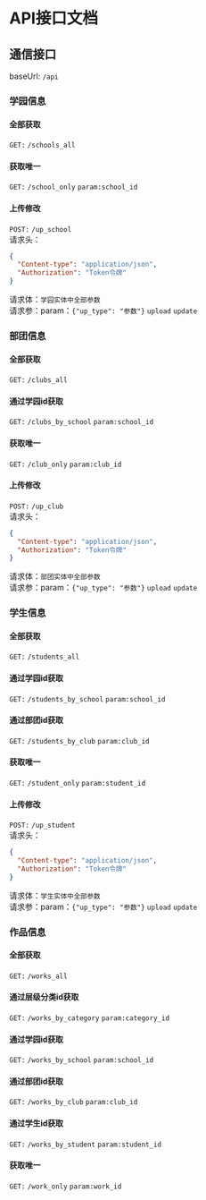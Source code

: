# API接口文档
## 通信接口
baseUrl: `/api`
### 学园信息
#### 全部获取
`GET:` `/schools_all`
#### 获取唯一
`GET:` `/school_only` `param:school_id`
#### 上传修改
`POST:` `/up_school`<br>
请求头：
```json
{
  "Content-type": "application/json",
  "Authorization": "Token令牌"
}
```
请求体：`学园实体中全部参数`<br>
请求参：param：`{"up_type": "参数"}` `upload` `update`
### 部团信息
#### 全部获取
`GET:` `/clubs_all`
#### 通过学园id获取
`GET:` `/clubs_by_school` `param:school_id`
#### 获取唯一
`GET:` `/club_only` `param:club_id`
#### 上传修改
`POST:` `/up_club`<br>
请求头：
```json
{
  "Content-type": "application/json",
  "Authorization": "Token令牌"
}
```
请求体：`部团实体中全部参数`<br>
请求参：param：`{"up_type": "参数"}` `upload` `update`
### 学生信息
#### 全部获取
`GET:` `/students_all`
#### 通过学园id获取
`GET:` `/students_by_school` `param:school_id`
#### 通过部团id获取
`GET:` `/students_by_club` `param:club_id`
#### 获取唯一
`GET:` `/student_only` `param:student_id`
#### 上传修改
`POST:` `/up_student`<br>
请求头：
```json
{
  "Content-type": "application/json",
  "Authorization": "Token令牌"
}
```
请求体：`学生实体中全部参数`<br>
请求参：param：`{"up_type": "参数"}` `upload` `update`
### 作品信息
#### 全部获取
`GET:` `/works_all`
#### 通过层级分类id获取
`GET:` `/works_by_category` `param:category_id`
#### 通过学园id获取
`GET:` `/works_by_school` `param:school_id`
#### 通过部团id获取
`GET:` `/works_by_club` `param:club_id`
#### 通过学生id获取
`GET:` `/works_by_student` `param:student_id`
#### 获取唯一
`GET:` `/work_only` `param:work_id`